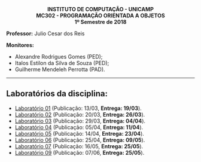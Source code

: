 <!-- Início de workaround com HTML -->
<p align="center">
    <b>
        INSTITUTO DE COMPUTAÇÃO - UNICAMP </br>
        MC302 - PROGRAMAÇÃO ORIENTADA A OBJETOS </br>
        1º Semestre de 2018 </br>
    </b>
</p>
<!-- Fim de workaround com HTML -->

**Professor:** Julio Cesar dos Reis

**Monitores:**
  - Alexandre Rodrigues Gomes (PED);
  - Italos Estilon da Silva de Souza (PED);
  - Guilherme Mendeleh Perrotta (PAD).
___
## Laboratórios da disciplina:

- [Laboratório 01](LAB01/enunciado.md) (Publicação: 13/03, **Entrega: 19/03**).
- [Laboratório 02](LAB02/enunciado.md) (Publicação: 20/03, **Entrega: 26/03**).
- [Laboratório 03](LAB03/enunciado.md) (Publicação: 29/03, **Entrega: 04/04**).
- [Laboratório 04](LAB04/enunciado.md) (Publicação: 05/04, **Entrega: 11/04**).
- [Laboratório 05](LAB05/enunciado.md) (Publicação: 14/04, **Entrega: 23/04**).
- [Laboratório 06](LAB06/enunciado.md) (Publicação: 25/04, **Entrega: 09/05**).
- [Laboratório 07](LAB07/enunciado.md) (Publicação: 16/05, **Entrega: 25/05**).
- [Laboratório 09](LAB08/enunciado.md) (Publicação: 07/06, **Entrega: 25/05**).
